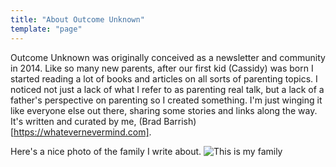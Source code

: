```yaml
---
title: "About Outcome Unknown"
template: "page"
---
```


Outcome Unknown was originally conceived as a newsletter and community in 2014. Like so many new parents, after our first kid (Cassidy) was born I started reading a lot of books and articles on all sorts of parenting topics. I noticed not just a lack of what I refer to as parenting real talk, but a lack of a father's perspective on parenting so I created something. I'm just winging it like everyone else out there, sharing some stories and links along the way. It's written and curated by me, (Brad Barrish)[https://whatevernevermind.com].

Here's a nice photo of the family I write about.
![This is my family](/media/outcome-unknown-family.jpg)
